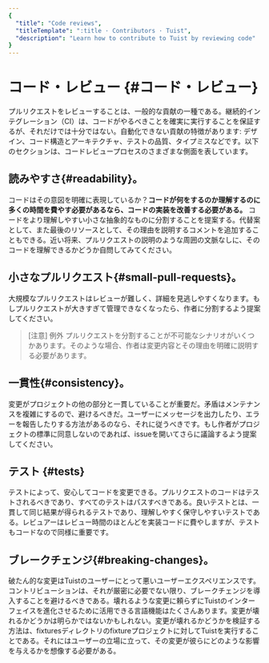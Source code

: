 ```yaml
---
{
  "title": "Code reviews",
  "titleTemplate": ":title · Contributors · Tuist",
  "description": "Learn how to contribute to Tuist by reviewing code"
}
---
```

# コード・レビュー {#コード・レビュー}

プルリクエストをレビューすることは、一般的な貢献の一種である。継続的インテグレーション（CI）は、コードがやるべきことを確実に実行することを保証するが、それだけでは十分ではない。自動化できない貢献の特徴があります:
デザイン、コード構造とアーキテクチャ、テストの品質、タイプミスなどです。以下のセクションは、コードレビュープロセスのさまざまな側面を表しています。

## 読みやすさ{#readability}。

コードはその意図を明確に表現しているか？**コードが何をするのか理解するのに多くの時間を費やす必要があるなら、コードの実装を改善する必要がある。**
コードをより理解しやすい小さな抽象的なものに分割することを提案する。代替案として、また最後のリソースとして、その理由を説明するコメントを追加することもできる。近い将来、プルリクエストの説明のような周囲の文脈なしに、そのコードを理解できるかどうか自問してみてください。

## 小さなプルリクエスト{#small-pull-requests}。

大規模なプルリクエストはレビューが難しく、詳細を見逃しやすくなります。もしプルリクエストが大きすぎて管理できなくなったら、作者に分割するよう提案してください。

> [注意] 例外 プルリクエストを分割することが不可能なシナリオがいくつかあります。そのような場合、作者は変更内容とその理由を明確に説明する必要があります。

## 一貫性{#consistency}。

変更がプロジェクトの他の部分と一貫していることが重要だ。矛盾はメンテナンスを複雑にするので、避けるべきだ。ユーザーにメッセージを出力したり、エラーを報告したりする方法があるのなら、それに従うべきです。もし作者がプロジェクトの標準に同意しないのであれば、issueを開いてさらに議論するよう提案してください。

## テスト {#tests}

テストによって、安心してコードを変更できる。プルリクエストのコードはテストされるべきであり、すべてのテストはパスすべきである。良いテストとは、一貫して同じ結果が得られるテストであり、理解しやすく保守しやすいテストである。レビュアーはレビュー時間のほとんどを実装コードに費やしますが、テストもコードなので同様に重要です。

## ブレークチェンジ{#breaking-changes}。

破たん的な変更はTuistのユーザーにとって悪いユーザーエクスペリエンスです。コントリビューションは、それが厳密に必要でない限り、ブレークチェンジを導入することを避けるべきである。壊れるような変更に頼らずにTuistのインターフェイスを進化させるために活用できる言語機能はたくさんあります。変更が壊れるかどうかは明らかではないかもしれない。変更が壊れるかどうかを検証する方法は、fixturesディレクトリのfixtureプロジェクトに対してTuistを実行することである。それにはユーザーの立場に立って、その変更が彼らにどのような影響を与えるかを想像する必要がある。
